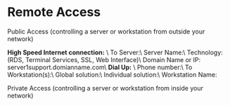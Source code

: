 # Remote Access

Public Access (controlling a server or workstation from outside your network)

**High Speed Internet connection:** \\
To Server:\\
Server Name:\\
Technology: (RDS, Terminal Services, SSL, Web Interface)\\
Domain Name or IP: server1support.domianname.com\\
**Dial Up:** \\
Phone number:\\
To Workstation(s):\\
Global solution:\\
Individual solution:\\
Workstation Name:

Private Access (controlling a server or workstation from inside your network)
